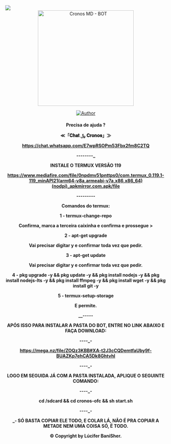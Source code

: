 <img src="https://readme-typing-svg.herokuapp.com/?font=mono&size=30&duration=4000&color=FF0000&center=falso&vCenter=falso&lines=Cronos-𝐁𝐎𝐓+𝐕1.0;𝐌𝐀𝐈𝐒+𝐔𝐒𝐀𝐃𝐀+𝐃𝐎+𝐁𝐑;1000+𝐂𝐎𝐌𝐀𝐍𝐃𝐎𝐒;𝕸.𝕾𝖈𝖍𝖊𝖞𝖔𝖙-𝕯𝖔𝖒𝖎𝖓𝖆✰✰✰✰✰">

<div align="center">
<img src="https://telegra.ph/file/88833525fcc49f9fd4b1c.jpg" alt="Cronos MD - BOT" width="300" />

</div>
<p align="center">
  <a href="https://github.com/ocarlosplug7/cronos-ofc.git"><img title="Author" src="https://img.shields.io/badge/Author-Carlos-red.svg?style=for-the-badge&logo=github" /></a>
  <h4 align="center">

Precisa de ajuda ? 

≪「𝐂𝐡𝐚𝐭 ﷼ 𝐂𝐫𝐨𝐧𝐨𝐬」≫

https://chat.whatsapp.com/E7wpRSOPm53Fbx2fm8C2TQ

_-_-_-_-_-_-_-_-_

INSTALE O TERMUX VERSÃO 119

https://www.mediafire.com/file/0npdmv51pnttps0/com.termux_0.119.1-119_minAPI21(arm64-v8a,armeabi-v7a,x86,x86_64)(nodpi)_apkmirror.com.apk/file

_-_-_-_-_-_-_-_-_-_

Comandos  do termux:

1 - termux-change-repo 

Confirma, marca a terceira caixinha e confirma e prossegue > 

2 - apt-get upgrade

Vai precisar digitar y e confirmar toda vez que pedir.

3 - apt-get update

Vai precisar digitar y e confirmar toda vez que pedir.

4 - pkg upgrade -y && pkg update -y && pkg install nodejs -y && pkg install nodejs-lts -y && pkg install ffmpeg -y && pkg install wget -y && pkg install git -y

5 - termux-setup-storage

E permite.

__-_-_-_-_-

APÓS ISSO PARA INSTALAR A PASTA DO BOT, ENTRE NO LINK ABAIXO E FAÇA DOWNLOAD:

___-_-_-_-_-

https://mega.nz/file/ZOQz3KBB#XA-t2J3cCQDemtfaUby9f-BUAZKp7ehCA5Dk8GhtvhI

___-_-_-_-_-

LOGO EM SEGUIDA JÁ COM A PASTA INSTALADA, APLIQUE O SEGUINTE COMANDO:

___-_-_-_-_-

cd /sdcard && cd cronos-ofc && sh start.sh

___-_-_-_-_-

_- SÓ BASTA COPIAR ELE TODO, E COLAR LÁ, NÃO É PRA COPIAR A METADE NEM UMA COISA SÓ, É TODO.

© Copyright by Lúcifer BaniSher.
